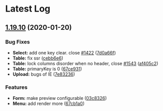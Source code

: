 # Latest Log 

## [1.19.10](https://github.com/alibaba-fusion/next/compare/1.19.9...1.19.10) (2020-01-20)


### Bug Fixes

* **Select:** add one key clear. close [#1422](https://github.com/alibaba-fusion/next/issues/1422) ([7d0a66f](https://github.com/alibaba-fusion/next/commit/7d0a66f))
* **Table:** fix ssr ([cebb6e6](https://github.com/alibaba-fusion/next/commit/cebb6e6))
* **Table:** lock columns disorder when no header, close [#1543](https://github.com/alibaba-fusion/next/issues/1543) ([af405c2](https://github.com/alibaba-fusion/next/commit/af405c2))
* **Table:** primaryKey is 0 ([67ce931](https://github.com/alibaba-fusion/next/commit/67ce931))
* **Upload:** bugs of IE ([7e83236](https://github.com/alibaba-fusion/next/commit/7e83236))


### Features

* **Form:** make preview configurable ([03c8326](https://github.com/alibaba-fusion/next/commit/03c8326))
* **Menu:** add render more ([67cb1a0](https://github.com/alibaba-fusion/next/commit/67cb1a0))


